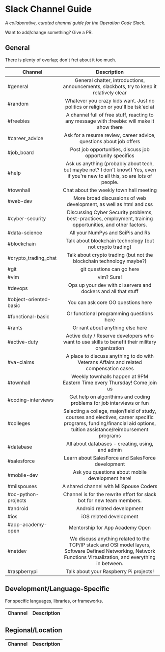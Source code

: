 # Slack Channel Guide

*A collaborative, curated channel guide for the Operation Code Slack.* 

Want to add/change something? Give a PR.

## General
There is plenty of overlap; don't fret about it too much.

| Channel | Description | 
| --------- |:--------------:|
| #general | General chatter, introductions, announcements, slackbots, try to keep it relatively clear |
| #random | Whatever you crazy kids want. Just no politics or religion or you'll be tsk'ed at |
| #freebies | A channel full of free stuff, reacting to any message with :freebie: will make it show there |
| #career_advice | Ask for a resume review, career advice, questions about job offers |
| #job_board | Post job opportunities, discuss job opportunity specifics |
| #help | Ask us anything (probably about tech, but maybe not? I don't know!) Yes, even if you're new to all this, so are lots of people. |
| #townhall | Chat about the weekly town hall meeting |
| #web-dev | More broad discussions of web development, as well as html and css |
| #cyber-security | Discussing Cyber Security problems, best-practices, employment, training opportunities, and other factors. |
| #data-science | All your NumPys and SciPis and Rs |
| #blockchain | Talk about blockchain technology (but not crypto trading) |
| #crypto_trading_chat | Talk about crypto trading (but not the blockchain technology maybe?) |
| #git | git questions can go here |
| #vim | vim? Sure! |
| #devops | Ops up your dev with ci servers and dockers and all that stuff |
| #object-oriented-basic | You can ask core OO questions here |
| #functional-basic | Or functional programming questions here |
| #rants | Or rant about anything else here |
| #active-duty | Active duty / Reserve developers who want to use skills to benefit their military organization |
| #va-claims | A place to discuss anything to do with Veterans Affairs and related compensation cases |
| #townhall | Weekly townhalls happen at 9PM Eastern Time every Thursday! Come join us |
| #coding-interviews | Get help on algorithims and coding problems for job interviews or fun |
| #colleges | Selecting a college, major/field of study, courses and electives, career specific programs, funding/financial aid options, tuition assistance/reimbursement programs |
| #database | All about databases - creating, using, and admin |
| #salesforce | Learn about SalesForce and SalesForce development |
| #mobile-dev | Ask you questions about mobile development here! |
| #milspouses | A shared channel with MilSpouse Coders |
| #oc-python-projects | Channel is for the rewrite effort for slack bot for new team members. |
| #android | Android related development |
| #ios | iOS related development |
| #app-academy-open | Mentorship for App Academy Open |
| #netdev | We discuss anything related to the TCP/IP stack and OSI model layers, Software Defined Networking, Network Functions Virtualization, and everything in between. |
| #raspberrypi | Talk about your Raspberry Pi projects! |

## Development/Language-Specific

For specific languages, libraries, or frameworks.

| Channel | Description | 
| --------- |:--------------:|


## Regional/Location 

| Channel | Description | 
| --------- |:--------------:|